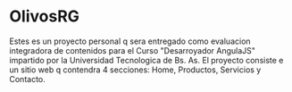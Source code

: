 # OlivosRG
Estes es un proyecto personal q sera entregado como evaluacion integradora de contenidos para el Curso "Desarroyador AngulaJS" impartido por la Universidad Tecnologica de Bs. As.
El proyecto consiste e un sitio web q contendra 4 secciones: Home, Productos, Servicios y Contacto.
